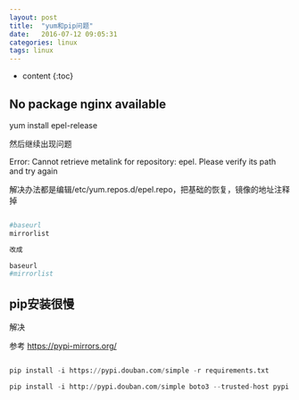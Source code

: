 ```yaml
---
layout: post
title:  "yum和pip问题"
date:   2016-07-12 09:05:31
categories: linux
tags: linux
---
```


* content
{:toc}

## No package nginx available

yum install epel-release

然后继续出现问题

Error: Cannot retrieve metalink for repository: epel. Please verify its path and try again

解决办法都是编辑/etc/yum.repos.d/epel.repo，把基础的恢复，镜像的地址注释掉

```python

#baseurl
mirrorlist

改成

baseurl
#mirrorlist

```


## pip安装很慢

解决

参考 https://pypi-mirrors.org/

```python

pip install -i https://pypi.douban.com/simple -r requirements.txt

pip install -i http://pypi.douban.com/simple boto3 --trusted-host pypi.douban.com

```